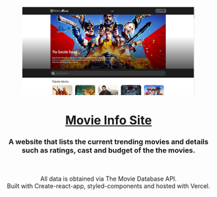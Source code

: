 <div align="center">
  <img alt="Logo" src="https://raw.githubusercontent.com/xk2800/Movie-Site-Learning-Reactjs/master/src/images/homepage-preview.png" width="80%" />
</div>
<div align="center">
  <h1><a href="https://movie-site-reactjs.vercel.app/" target="_blank"> Movie Info Site</a></h1>
  <h3>A website that lists the current trending movies and details such as ratings, cast and budget of the the movies.</h3>
</div>
<br />
<p align="center">
  All data is obtained via The Movie Database API. <br />
  Built with Create-react-app, styled-components and hosted with Vercel.
</p>
